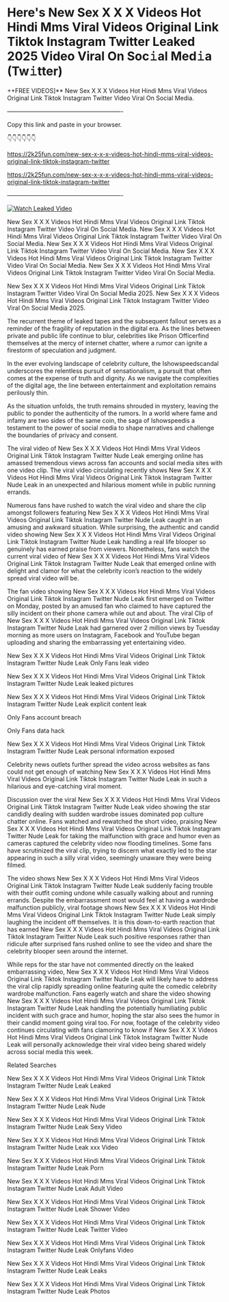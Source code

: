 # Here's New Sex X X X Videos Hot Hindi Mms Viral Videos Original Link Tiktok Instagram Twitter Leaked 2025 Video Viral On Soc𝚒al Med𝚒a (Tw𝚒tter)

++FREE VIDEOS]** New Sex X X X Videos Hot Hindi Mms Viral Videos Original Link Tiktok Instagram Twitter Video Viral On Social Media.

———————————————————-

Copy this link and paste in your browser.

👇👇👇👇👇👇

https://2k25fun.com/new-sex-x-x-x-videos-hot-hindi-mms-viral-videos-original-link-tiktok-instagram-twitter

https://2k25fun.com/new-sex-x-x-x-videos-hot-hindi-mms-viral-videos-original-link-tiktok-instagram-twitter

———————————————————-

[![Watch Leaked Video](https://miro.medium.com/v2/resize:fit:828/format:webp/1*cilzJN44JGOrTw9NJCrNHA.gif "Watch Leaked Video")](https://2k25fun.com/new-sex-x-x-x-videos-hot-hindi-mms-viral-videos-original-link-tiktok-instagram-twitter)

New Sex X X X Videos Hot Hindi Mms Viral Videos Original Link Tiktok Instagram Twitter Video Viral On Social Media. New Sex X X X Videos Hot Hindi Mms Viral Videos Original Link Tiktok Instagram Twitter Video Viral On Social Media. New Sex X X X Videos Hot Hindi Mms Viral Videos Original Link Tiktok Instagram Twitter Video Viral On Social Media. New Sex X X X Videos Hot Hindi Mms Viral Videos Original Link Tiktok Instagram Twitter Video Viral On Social Media. New Sex X X X Videos Hot Hindi Mms Viral Videos Original Link Tiktok Instagram Twitter Video Viral On Social Media.

New Sex X X X Videos Hot Hindi Mms Viral Videos Original Link Tiktok Instagram Twitter Video Viral On Social Media 2025. New Sex X X X Videos Hot Hindi Mms Viral Videos Original Link Tiktok Instagram Twitter Video Viral On Social Media 2025.

The recurrent theme of leaked tapes and the subsequent fallout serves as a reminder of the fragility of reputation in the digital era. As the lines between private and public life continue to blur, celebrities like Prison Officerfind themselves at the mercy of internet chatter, where a rumor can ignite a firestorm of speculation and judgment.

In the ever evolving landscape of celebrity culture, the Ishowspeedscandal underscores the relentless pursuit of sensationalism, a pursuit that often comes at the expense of truth and dignity. As we navigate the complexities of the digital age, the line between entertainment and exploitation remains perilously thin.

As the situation unfolds, the truth remains shrouded in mystery, leaving the public to ponder the authenticity of the rumors. In a world where fame and infamy are two sides of the same coin, the saga of Ishowspeedis a testament to the power of social media to shape narratives and challenge the boundaries of privacy and consent.

The viral video of New Sex X X X Videos Hot Hindi Mms Viral Videos Original Link Tiktok Instagram Twitter Nude Leak emerging online has amassed tremendous views across fan accounts and social media sites with one video clip. The viral video circulating recently shows New Sex X X X Videos Hot Hindi Mms Viral Videos Original Link Tiktok Instagram Twitter Nude Leak in an unexpected and hilarious moment while in public running errands.

Numerous fans have rushed to watch the viral video and share the clip amongst followers featuring New Sex X X X Videos Hot Hindi Mms Viral Videos Original Link Tiktok Instagram Twitter Nude Leak caught in an amusing and awkward situation. While surprising, the authentic and candid video showing New Sex X X X Videos Hot Hindi Mms Viral Videos Original Link Tiktok Instagram Twitter Nude Leak handling a real life blooper so genuinely has earned praise from viewers. Nonetheless, fans watch the current viral video of New Sex X X X Videos Hot Hindi Mms Viral Videos Original Link Tiktok Instagram Twitter Nude Leak that emerged online with delight and clamor for what the celebrity icon’s reaction to the widely spread viral video will be.

The fan video showing New Sex X X X Videos Hot Hindi Mms Viral Videos Original Link Tiktok Instagram Twitter Nude Leak first emerged on Twitter on Monday, posted by an amused fan who claimed to have captured the silly incident on their phone camera while out and about. The viral Clip of New Sex X X X Videos Hot Hindi Mms Viral Videos Original Link Tiktok Instagram Twitter Nude Leak had garnered over 2 million views by Tuesday morning as more users on Instagram, Facebook and YouTube began uploading and sharing the embarrassing yet entertaining video.

New Sex X X X Videos Hot Hindi Mms Viral Videos Original Link Tiktok Instagram Twitter Nude Leak Only Fans leak video

New Sex X X X Videos Hot Hindi Mms Viral Videos Original Link Tiktok Instagram Twitter Nude Leak leaked pictures

New Sex X X X Videos Hot Hindi Mms Viral Videos Original Link Tiktok Instagram Twitter Nude Leak explicit content leak

Only Fans account breach

Only Fans data hack

New Sex X X X Videos Hot Hindi Mms Viral Videos Original Link Tiktok Instagram Twitter Nude Leak personal information exposed

Celebrity news outlets further spread the video across websites as fans could not get enough of watching New Sex X X X Videos Hot Hindi Mms Viral Videos Original Link Tiktok Instagram Twitter Nude Leak in such a hilarious and eye-catching viral moment.

Discussion over the viral New Sex X X X Videos Hot Hindi Mms Viral Videos Original Link Tiktok Instagram Twitter Nude Leak video showing the star candidly dealing with sudden wardrobe issues dominated pop culture chatter online. Fans watched and rewatched the short video, praising New Sex X X X Videos Hot Hindi Mms Viral Videos Original Link Tiktok Instagram Twitter Nude Leak for taking the malfunction with grace and humor even as cameras captured the celebrity video now flooding timelines. Some fans have scrutinized the viral clip, trying to discern what exactly led to the star appearing in such a silly viral video, seemingly unaware they were being filmed.

The video shows New Sex X X X Videos Hot Hindi Mms Viral Videos Original Link Tiktok Instagram Twitter Nude Leak suddenly facing trouble with their outfit coming undone while casually walking about and running errands. Despite the embarrassment most would feel at having a wardrobe malfunction publicly, viral footage shows New Sex X X X Videos Hot Hindi Mms Viral Videos Original Link Tiktok Instagram Twitter Nude Leak simply laughing the incident off themselves. It is this down-to-earth reaction that has earned New Sex X X X Videos Hot Hindi Mms Viral Videos Original Link Tiktok Instagram Twitter Nude Leak such positive responses rather than ridicule after surprised fans rushed online to see the video and share the celebrity blooper seen around the internet.

While reps for the star have not commented directly on the leaked embarrassing video, New Sex X X X Videos Hot Hindi Mms Viral Videos Original Link Tiktok Instagram Twitter Nude Leak will likely have to address the viral clip rapidly spreading online featuring quite the comedic celebrity wardrobe malfunction. Fans eagerly watch and share the video showing New Sex X X X Videos Hot Hindi Mms Viral Videos Original Link Tiktok Instagram Twitter Nude Leak handling the potentially humiliating public incident with such grace and humor, hoping the star also sees the humor in their candid moment going viral too. For now, footage of the celebrity video continues circulating with fans clamoring to know if New Sex X X X Videos Hot Hindi Mms Viral Videos Original Link Tiktok Instagram Twitter Nude Leak will personally acknowledge their viral video being shared widely across social media this week.

Related Searches

New Sex X X X Videos Hot Hindi Mms Viral Videos Original Link Tiktok Instagram Twitter Nude Leak Leaked

New Sex X X X Videos Hot Hindi Mms Viral Videos Original Link Tiktok Instagram Twitter Nude Leak Nude

New Sex X X X Videos Hot Hindi Mms Viral Videos Original Link Tiktok Instagram Twitter Nude Leak Sexy Video

New Sex X X X Videos Hot Hindi Mms Viral Videos Original Link Tiktok Instagram Twitter Nude Leak xxx Video

New Sex X X X Videos Hot Hindi Mms Viral Videos Original Link Tiktok Instagram Twitter Nude Leak Porn

New Sex X X X Videos Hot Hindi Mms Viral Videos Original Link Tiktok Instagram Twitter Nude Leak Adult Video

New Sex X X X Videos Hot Hindi Mms Viral Videos Original Link Tiktok Instagram Twitter Nude Leak Shower Video

New Sex X X X Videos Hot Hindi Mms Viral Videos Original Link Tiktok Instagram Twitter Nude Leak Twitter Video

New Sex X X X Videos Hot Hindi Mms Viral Videos Original Link Tiktok Instagram Twitter Nude Leak Onlyfans Video

New Sex X X X Videos Hot Hindi Mms Viral Videos Original Link Tiktok Instagram Twitter Nude Leak Leaks

New Sex X X X Videos Hot Hindi Mms Viral Videos Original Link Tiktok Instagram Twitter Nude Leak Photos